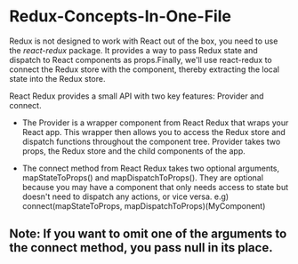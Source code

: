 # Redux-Concepts-In-One-File

Redux is not designed to work with React out of the box, you need to use the *react-redux* package. 
It provides a way to pass Redux state and dispatch to React components as props.Finally, we'll use react-redux to connect the Redux store with the component, thereby extracting the local state into the Redux store.

React Redux provides a small API with two key features: Provider and connect. 
* The Provider is a wrapper component from React Redux that wraps your React app. This wrapper then allows you to access the Redux store and dispatch functions throughout the component tree. Provider takes two props, the Redux store and the child components of the app.

* The connect method from React Redux takes two optional arguments, mapStateToProps() and mapDispatchToProps(). They are optional because you may have a component that only needs access to state but doesn't need to dispatch any actions, or vice versa.
e.g) connect(mapStateToProps, mapDispatchToProps)(MyComponent)

## Note: If you want to omit one of the arguments to the connect method, you pass null in its place.